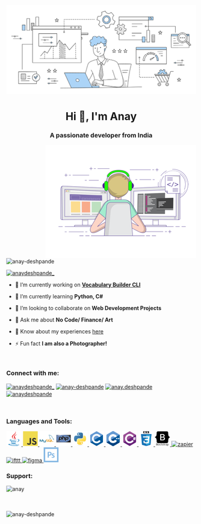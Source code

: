 ![MasterHead](banner.jpg)

<h1 align="center">Hi 👋, I'm Anay</h1>  
<h3 align="center">A passionate developer from India</h3>  
 <img align="right" alt="Coding" width="400" src="coder.gif"> 
 
<p align="left"> <img src="https://komarev.com/ghpvc/?username=anay-deshpande&label=Profile%20views&color=0e75b6&style=flat" alt="anay-deshpande" /> </p>  
  
<p align="left"> <a href="https://twitter.com/anaydeshpande_" target="blank"><img src="https://img.shields.io/twitter/follow/anaydeshpande_?logo=twitter&style=for-the-badge" alt="anaydeshpande_" /></a> </p>  
  
- 🔭 I’m currently working on **[Vocabulary Builder CLI](https://github.com/anay-deshpande/VocabularyBuilderCLI)**  
  
- 🌱 I’m currently learning **Python, C#**  
  
- 👯 I’m looking to collaborate on **Web Development Projects**  
  
- 💬 Ask me about **No Code/ Finance/ Art**  
  
- 📄 Know about my experiences [here](https://anay-deshpande.github.io/resume/)  
  
- ⚡ Fun fact **I am also a Photographer!**  
  
<br><h3 align="left">Connect with me:</h3>  
<p align="left">  
<a href="https://twitter.com/anaydeshpande_" target="blank"><img align="center" src="https://raw.githubusercontent.com/rahuldkjain/github-profile-readme-generator/master/src/images/icons/Social/twitter.svg" alt="anaydeshpande_" height="30" width="40" /></a>  
<a href="https://linkedin.com/in/anay-deshpande" target="blank"><img align="center" src="https://raw.githubusercontent.com/rahuldkjain/github-profile-readme-generator/master/src/images/icons/Social/linked-in-alt.svg" alt="anay-deshpande" height="30" width="40" /></a>  
<a href="https://instagram.com/anay.deshpande" target="blank"><img align="center" src="https://raw.githubusercontent.com/rahuldkjain/github-profile-readme-generator/master/src/images/icons/Social/instagram.svg" alt="anay.deshpande" height="30" width="40" /></a>  
<a href="https://www.behance.net/anaydeshpande" target="blank"><img align="center" src="https://raw.githubusercontent.com/rahuldkjain/github-profile-readme-generator/master/src/images/icons/Social/behance.svg" alt="anaydeshpande" height="30" width="40" /></a>  
</p>  
  
<br><h3 align="left">Languages and Tools:</h3>  
<p align="left"> <a href="https://www.java.com" target="_blank" rel="noreferrer"> <img src="https://raw.githubusercontent.com/devicons/devicon/master/icons/java/java-original.svg" alt="java" width="40" height="40"/> </a> <a href="https://developer.mozilla.org/en-US/docs/Web/JavaScript" target="_blank" rel="noreferrer"> <img src="https://raw.githubusercontent.com/devicons/devicon/master/icons/javascript/javascript-original.svg" alt="javascript" width="40" height="40"/> </a> <a href="https://www.mysql.com/" target="_blank" rel="noreferrer"> <img src="https://raw.githubusercontent.com/devicons/devicon/master/icons/mysql/mysql-original-wordmark.svg" alt="mysql" width="40" height="40"/> </a> <a href="https://www.php.net" target="_blank" rel="noreferrer"> <img src="https://raw.githubusercontent.com/devicons/devicon/master/icons/php/php-original.svg" alt="php" width="40" height="40"/> </a> <a href="https://www.python.org" target="_blank" rel="noreferrer"> <img src="https://raw.githubusercontent.com/devicons/devicon/master/icons/python/python-original.svg" alt="python" width="40" height="40"/> </a>   <a href="https://www.cprogramming.com/" target="_blank" rel="noreferrer"> <img src="https://raw.githubusercontent.com/devicons/devicon/master/icons/c/c-original.svg" alt="c" width="40" height="40"/> </a> <a href="https://www.w3schools.com/cpp/" target="_blank" rel="noreferrer"> <img src="https://raw.githubusercontent.com/devicons/devicon/master/icons/cplusplus/cplusplus-original.svg" alt="cplusplus" width="40" height="40"/> </a> <a href="https://www.w3schools.com/cs/" target="_blank" rel="noreferrer"> <img src="https://raw.githubusercontent.com/devicons/devicon/master/icons/csharp/csharp-original.svg" alt="csharp" width="40" height="40"/> </a> <a href="https://www.w3schools.com/css/" target="_blank" rel="noreferrer"> <img src="https://raw.githubusercontent.com/devicons/devicon/master/icons/css3/css3-original-wordmark.svg" alt="css3" width="40" height="40"/> </a>  <a href="https://getbootstrap.com" target="_blank" rel="noreferrer"> <img src="https://raw.githubusercontent.com/devicons/devicon/master/icons/bootstrap/bootstrap-plain-wordmark.svg" alt="bootstrap" width="40" height="40"/> </a> <a href="https://zapier.com" target="_blank" rel="noreferrer"> <img src="https://www.vectorlogo.zone/logos/zapier/zapier-icon.svg" alt="zapier" width="40" height="40"/> </a> <a href="https://ifttt.com/" target="_blank" rel="noreferrer"> <img src="https://www.vectorlogo.zone/logos/ifttt/ifttt-ar21.svg" alt="ifttt" width="40" height="40"/> </a> <a href="https://www.figma.com/" target="_blank" rel="noreferrer"> <img src="https://www.vectorlogo.zone/logos/figma/figma-icon.svg" alt="figma" width="40" height="40"/> </a> <a href="https://www.photoshop.com/en" target="_blank" rel="noreferrer"> <img src="https://raw.githubusercontent.com/devicons/devicon/master/icons/photoshop/photoshop-line.svg" alt="photoshop" width="40" height="40"/> </a></p>  
  

<h3 align="left">Support:</h3>  
<p><a href="https://www.buymeacoffee.com/anay"> <img align="left" src="https://cdn.buymeacoffee.com/buttons/v2/default-yellow.png" height="50" width="210" alt="anay" /></a></p><br><br><br>  
  

<p><img align="center" src="https://github-readme-streak-stats.herokuapp.com/?user=anay-deshpande&" alt="anay-deshpande" /></p>
